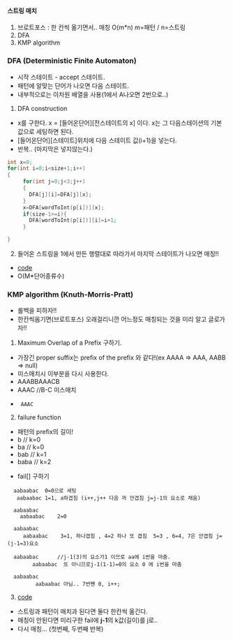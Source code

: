 #### 스트링 매치
1. 브로트포스 : 한 칸씩 옮기면서.. 매칭 O(m*n) m=패턴 / n=스트링
2. DFA 
3. KMP algorithm

### DFA (Deterministic Finite Automaton)
* 시작 스테이트 - accept 스테이트.
* 패턴에 알맞는 단어가 나오면 다음 스테이트.
* 내부적으로는 이차원 배열을 사용(1에서 A나오면 2번으로..)
1. DFA construction
  - x를 구한다. x = [들어온단어][전스테이트의 x] 이다. x는 그 다음스테이션의 기본값으로 세팅하면 된다. 
  - [들어온단어][스테이트]위치에 다음 스테이트 값(i+1)을 넣는다.
  - 반복.. (마지막은 넣지않는다.)

```C++
int x=0;
for(int i=0;i<size+1;i++)
{
     for(int j=0;j<3;j++)
     {
       DFA[j][i]=DFA[j][x];
     }
     x=DFA[wordToInt(p[i])][x];
     if(size-1>=i){
       DFA[wordToInt(p[i])][i]=i+1;
     }

}

```

2. 들어온 스트링을 1에서 만든 행렬대로 따라가서 마지막 스테이트가 나오면 매칭!!
* [code](https://github.com/rim0621/Algorithm-study/tree/master/9.StringMatch/DFA.cpp)
* O(M*단어종류수)
### KMP algorithm (Knuth-Morris-Pratt)
* 롤백을 피하자!!
* 한칸씩옴기면(브로트포스) 오래걸리니깐 어느정도 매칭되는 것을 미리 알고 글로가자!!
1. Maximum Overlap of a Prefix 구하기.
 - 가장긴 proper suffix는 prefix of the prefix 와 같다!(ex AAAA => AAA, AABB => null)
 - 미스매치시 이부분을 다시 사용한다.
 - AAABBAAACB
 - AAAC  //B-C 미스매치
 -      AAAC
2. failure function
 - 패턴의 prefix의 길이!
 - b // k=0
 - ba // k=0
 - bab // k=1
 - baba // k=2
 * fail[] 구하기
```
  aabaabac	0=0으로 세팅
   aabaabac	1=1, a하겹침 (i++,j++ 다음 꺼 안겹침 j=j-1의 요소로 채움)

  aabaabac
    aabaabac	2=0

  aabaabac
     aabaabac    3=1, 하나겹침 , 4=2 하나 또 겹침  5=3 , 6=4, 7은 안겹침 j=(j-1=3)요소

  aabaabac		//j-1(3)의 요소가1 이므로 aa에 i번을 마춤.
        aabaabac  또 아니므로j-1(1-1)=0의 요소 0 에 i번을 마춤
 
  aabaabac
         aabaabac 아님.. 7번짼 0, i++;
```
 
3. [code](https://github.com/rim0621/Algorithm-study/tree/master/9.StringMatch/KMP.cpp)
 - 스트링과 패턴이 매치과 된다면 둘다 한칸씩 옮긴다.
 - 매칭이 안된다면 미리구한 fail에 **j-1**의 k값(길이)를 j로..
 - 다시 매칭... (첫번째, 두번째 반복)










